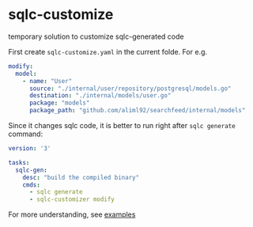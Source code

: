 # sqlc-customize
temporary solution to customize sqlc-generated code

First create `sqlc-customize.yaml` in the current folde. For e.g.
```yaml
modify:
  model:
    - name: "User"
      source: "./internal/user/repository/postgresql/models.go"
      destination: "./internal/models/user.go"
      package: "models"
      package_path: "github.com/aliml92/searchfeed/internal/models"
```      
Since it changes sqlc code, it is better to run right after `sqlc generate` command:
```yaml
version: '3'

tasks:
  sqlc-gen:
    desc: "build the compiled binary"
    cmds:
      - sqlc generate
      - sqlc-customizer modify
```

For more understanding, see [examples]()
